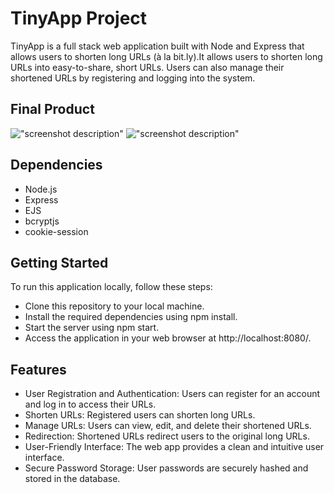 # TinyApp Project

TinyApp is a full stack web application built with Node and Express that allows users to shorten long URLs (à la bit.ly).It allows users to shorten long URLs into easy-to-share, short URLs. Users can also manage their shortened URLs by registering and logging into the system.

## Final Product

!["screenshot description"](#)
!["screenshot description"](#)

## Dependencies

- Node.js
- Express
- EJS
- bcryptjs
- cookie-session

## Getting Started

To run this application locally, follow these steps:

- Clone this repository to your local machine.
- Install the required dependencies using npm install.
- Start the server using npm start.
- Access the application in your web browser at http://localhost:8080/.

## Features

- User Registration and Authentication: Users can register for an account and log in to access their URLs.
- Shorten URLs: Registered users can shorten long URLs.
- Manage URLs: Users can view, edit, and delete their shortened URLs.
- Redirection: Shortened URLs redirect users to the original long URLs.
- User-Friendly Interface: The web app provides a clean and intuitive user interface.
- Secure Password Storage: User passwords are securely hashed and stored in the database.
